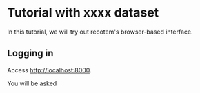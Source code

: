 # Tutorial with xxxx dataset

In this tutorial, we will try out recotem's browser-based interface.

## Logging in

Access [http://localhost:8000](http://localhost:8000).

You will be asked
